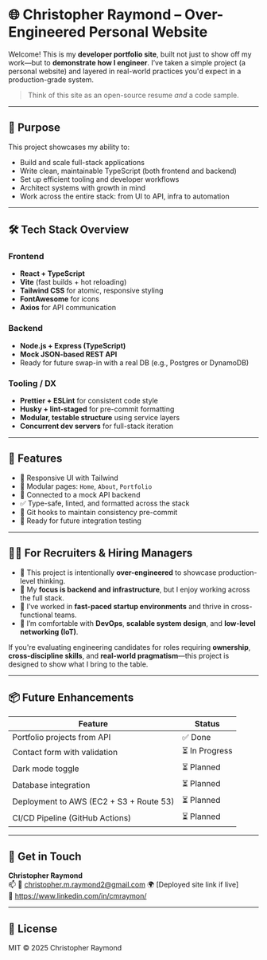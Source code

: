# 🌐 Christopher Raymond – Over-Engineered Personal Website

Welcome! This is my **developer portfolio site**, built not just to show off my work—but to **demonstrate how I engineer**. I’ve taken a simple project (a personal website) and layered in real-world practices you'd expect in a production-grade system.

> Think of this site as an open-source resume _and_ a code sample.

---

## 🎯 Purpose

This project showcases my ability to:

- Build and scale full-stack applications
- Write clean, maintainable TypeScript (both frontend and backend)
- Set up efficient tooling and developer workflows
- Architect systems with growth in mind
- Work across the entire stack: from UI to API, infra to automation

---

## 🛠️ Tech Stack Overview

### Frontend

- **React + TypeScript**
- **Vite** (fast builds + hot reloading)
- **Tailwind CSS** for atomic, responsive styling
- **FontAwesome** for icons
- **Axios** for API communication

### Backend

- **Node.js + Express (TypeScript)**
- **Mock JSON-based REST API**
- Ready for future swap-in with a real DB (e.g., Postgres or DynamoDB)

### Tooling / DX

- **Prettier + ESLint** for consistent code style
- **Husky + lint-staged** for pre-commit formatting
- **Modular, testable structure** using service layers
- **Concurrent dev servers** for full-stack iteration

---

## 🧭 Features

- 🚀 Responsive UI with Tailwind
- 🧩 Modular pages: `Home`, `About`, `Portfolio`
- 🔌 Connected to a mock API backend
- ✅ Type-safe, linted, and formatted across the stack
- 🔁 Git hooks to maintain consistency pre-commit
- 🧪 Ready for future integration testing

---

## 👨‍💼 For Recruiters & Hiring Managers

- 🔹 This project is intentionally **over-engineered** to showcase production-level thinking.
- 🔹 My **focus is backend and infrastructure**, but I enjoy working across the full stack.
- 🔹 I’ve worked in **fast-paced startup environments** and thrive in cross-functional teams.
- 🔹 I’m comfortable with **DevOps**, **scalable system design**, and **low-level networking (IoT)**.

If you're evaluating engineering candidates for roles requiring **ownership**, **cross-discipline skills**, and **real-world pragmatism**—this project is designed to show what I bring to the table.

---

## 📦 Future Enhancements

| Feature                                 | Status         |
| --------------------------------------- | -------------- |
| Portfolio projects from API             | ✅ Done        |
| Contact form with validation            | ⏳ In Progress |
| Dark mode toggle                        | ⏳ Planned     |
| Database integration                    | ⏳ Planned     |
| Deployment to AWS (EC2 + S3 + Route 53) | ⏳ Planned     |
| CI/CD Pipeline (GitHub Actions)         | ⏳ Planned     |

---

## 🔗 Get in Touch

**Christopher Raymond**  
📫 📧 christopher.m.raymond2@gmail.com
🌍 [Deployed site link if live]  
📁 https://www.linkedin.com/in/cmraymon/

---

## 📄 License

MIT © 2025 Christopher Raymond
